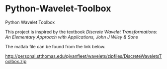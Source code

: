 # Python-Wavelet-Toolbox
Python Wavelet Toolbox

This project is inspired by the textbook *Discrete Wavelet Transformations: An Elementary Approach with Applications, John J Wiley & Sons*

The matlab file can be found from the link below.

http://personal.stthomas.edu/pjvanfleet/wavelets/zipfiles/DiscreteWaveletsToolbox.zip
